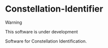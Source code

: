 # Constellation-Identifier

> [!WARNING]
> This software is under development

Software for Constellation Identification.
